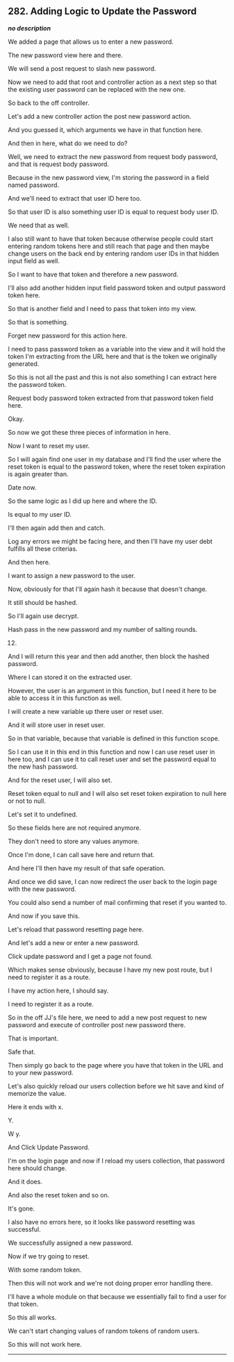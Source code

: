## 282. Adding Logic to Update the Password

<strong><em>no description</em></strong>

We added a page that allows us to enter a new password. 

The new password view here and there. 

We will send a post request to slash new password. 

Now we need to add that root and controller action as a next step so that the
existing user password can be replaced with the new one. 

So back to the off controller. 

Let's add a new controller action the post new password action. 

And you guessed it, which arguments we have in that function here. 

And then in here, what do we need to do? 

Well, we need to extract the new password from request body password, and that
is request body password. 

Because in the new password view, I'm storing the password in a field named
password. 

And we'll need to extract that user ID here too. 

So that user ID is also something user ID is equal to request body user ID. 

We need that as well. 

I also still want to have that token because otherwise people could start
entering random tokens here and still reach that page and then maybe change
users on the back end by entering random user IDs in that hidden input field as
well. 

So I want to have that token and therefore a new password. 

I'll also add another hidden input field password token and output password
token here. 

So that is another field and I need to pass that token into my view. 

So that is something. 

Forget new password for this action here. 

I need to pass password token as a variable into the view and it will hold the
token I'm extracting from the URL here and that is the token we originally
generated. 

So this is not all the past and this is not also something I can extract here
the password token. 

Request body password token extracted from that password token field here. 

Okay. 

So now we got these three pieces of information in here. 

Now I want to reset my user. 

So I will again find one user in my database and I'll find the user where the
reset token is equal to the password token, where the reset token expiration is
again greater than. 

Date now. 

So the same logic as I did up here and where the ID. 

Is equal to my user ID. 

I'll then again add then and catch. 

Log any errors we might be facing here, and then I'll have my user debt fulfills
all these criterias. 

And then here. 

I want to assign a new password to the user. 

Now, obviously for that I'll again hash it because that doesn't change. 

It still should be hashed. 

So I'll again use decrypt. 

Hash pass in the new password and my number of salting rounds. 

12. 

And I will return this year and then add another, then block the hashed
password. 

Where I can stored it on the extracted user. 

However, the user is an argument in this function, but I need it here to be able
to access it in this function as well. 

I will create a new variable up there user or reset user. 

And it will store user in reset user. 

So in that variable, because that variable is defined in this function scope. 

So I can use it in this end in this function and now I can use reset user in
here too, and I can use it to call reset user and set the password equal to the
new hash password. 

And for the reset user, I will also set. 

Reset token equal to null and I will also set reset token expiration to null
here or not to null. 

Let's set it to undefined. 

So these fields here are not required anymore. 

They don't need to store any values anymore. 

Once I'm done, I can call save here and return that. 

And here I'll then have my result of that safe operation. 

And once we did save, I can now redirect the user back to the login page with
the new password. 

You could also send a number of mail confirming that reset if you wanted to. 

And now if you save this. 

Let's reload that password resetting page here. 

And let's add a new or enter a new password. 

Click update password and I get a page not found. 

Which makes sense obviously, because I have my new post route, but I need to
register it as a route. 

I have my action here, I should say. 

I need to register it as a route. 

So in the off JJ's file here, we need to add a new post request to new password
and execute of controller post new password there. 

That is important. 

Safe that. 

Then simply go back to the page where you have that token in the URL and to your
new password. 

Let's also quickly reload our users collection before we hit save and kind of
memorize the value. 

Here it ends with x. 

Y. 

W y. 

And Click Update Password. 

I'm on the login page and now if I reload my users collection, that password
here should change. 

And it does. 

And also the reset token and so on. 

It's gone. 

I also have no errors here, so it looks like password resetting was successful. 

We successfully assigned a new password. 

Now if we try going to reset. 

With some random token. 

Then this will not work and we're not doing proper error handling there. 

I'll have a whole module on that because we essentially fail to find a user for
that token. 

So this all works. 

We can't start changing values of random tokens of random users. 

So this will not work here. 

---